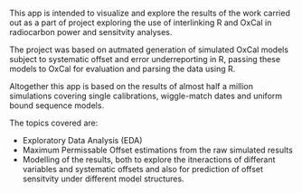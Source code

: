 This app is intended to visualize and explore the results of the work carried out as a part of project exploring the use of interlinking R and OxCal in radiocarbon power and sensitvity analyses. 

The project was based on autmated generation of simulated OxCal models subject to systematic offset and error underreporting in R, passing these models to OxCal for evaluation and parsing the data using R.

Altogether this app is based on the results of almost half a million simulations covering single calibrations, wiggle-match dates and uniform bound sequence models. 

The topics covered are:
- Exploratory Data Analysis (EDA)
- Maximum Permissable Offset estimations from the raw simulated results
- Modelling of the results, both to explore the itneractions of differant variables and systematic offsets and also for prediction of offset sensitvity under different model structures.

